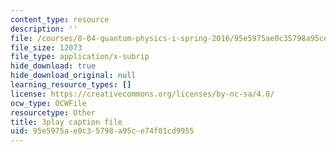 ```yaml
---
content_type: resource
description: ''
file: /courses/8-04-quantum-physics-i-spring-2016/95e5975ae0c35798a95ce74f01cd9955_K3WI62VJqVo.vtt
file_size: 12073
file_type: application/x-subrip
hide_download: true
hide_download_original: null
learning_resource_types: []
license: https://creativecommons.org/licenses/by-nc-sa/4.0/
ocw_type: OCWFile
resourcetype: Other
title: 3play caption file
uid: 95e5975a-e0c3-5798-a95c-e74f01cd9955
---
```

